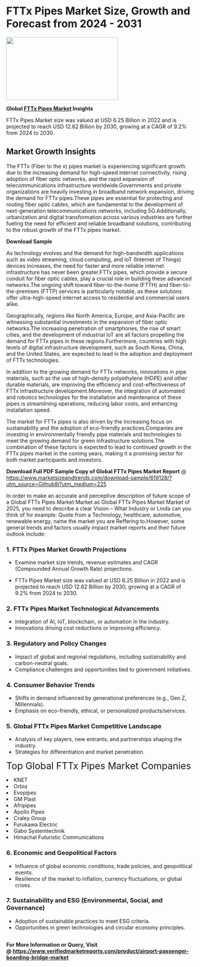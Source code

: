 <H1>FTTx Pipes Market Size, Growth and Forecast from 2024 - 2031</H1><img class="aligncenter size-medium wp-image-584254" src="https://thirdeyenews.in/wp-content/uploads/2024/09/Global-Market-Research-300x168.jpeg" alt="" width="300" height="168" /><p><strong>Global&nbsp;<a href="https://www.marketsizeandtrends.com/download-sample/619128/?utm_source=Github8j?utm_medium=225">FTTx Pipes Market</a> Insights</strong></p><p>FTTx Pipes Market size was valued at USD 6.25 Billion in 2022 and is projected to reach USD 12.62 Billion by 2030, growing at a CAGR of 9.2% from 2024 to 2030.</p><p><h2>Market Growth Insights</h2> <p>The FTTx (Fiber to the x) pipes market is experiencing significant growth due to the increasing demand for high-speed internet connectivity, rising adoption of fiber optic networks, and the rapid expansion of telecommunications infrastructure worldwide.Governments and private organizations are heavily investing in broadband network expansion, driving the demand for FTTx pipes.These pipes are essential for protecting and routing fiber optic cables, which are fundamental to the development of next-generation telecommunications networks, including 5G.Additionally, urbanization and digital transformation across various industries are further fueling the need for efficient and reliable broadband solutions, contributing to the robust growth of the FTTx pipes market.</p> <p><strong>Download Sample</strong></p> <p>As technology evolves and the demand for high-bandwidth applications such as video streaming, cloud computing, and IoT (Internet of Things) devices increases, the need for faster and more reliable internet infrastructure has never been greater.FTTx pipes, which provide a secure conduit for fiber optic cables, play a crucial role in building these advanced networks.The ongoing shift toward fiber-to-the-home (FTTH) and fiber-to-the-premises (FTTP) services is particularly notable, as these solutions offer ultra-high-speed internet access to residential and commercial users alike.</p> <p>Geographically, regions like North America, Europe, and Asia-Pacific are witnessing substantial investments in the expansion of fiber optic networks.The increasing penetration of smartphones, the rise of smart cities, and the development of industrial IoT are all factors propelling the demand for FTTx pipes in these regions.Furthermore, countries with high levels of digital infrastructure development, such as South Korea, China, and the United States, are expected to lead in the adoption and deployment of FTTx technologies.</p> <p>In addition to the growing demand for FTTx networks, innovations in pipe materials, such as the use of high-density polyethylene (HDPE) and other durable materials, are improving the efficiency and cost-effectiveness of FTTx infrastructure development.Moreover, the integration of automated and robotics technologies for the installation and maintenance of these pipes is streamlining operations, reducing labor costs, and enhancing installation speed.</p> <p>The market for FTTx pipes is also driven by the increasing focus on sustainability and the adoption of eco-friendly practices.Companies are investing in environmentally friendly pipe materials and technologies to meet the growing demand for green infrastructure solutions.The combination of these factors is expected to lead to continued growth in the FTTx pipes market in the coming years, making it a promising sector for both market participants and investors.</p> <p><span class=""><strong>Download Full PDF Sample Copy of Global FTTx Pipes Market Report</strong> @ <a href="https://www.marketsizeandtrends.com/download-sample/619128/?utm_source=Github8j?utm_medium=225" target="_blank">https://www.marketsizeandtrends.com/download-sample/619128/?utm_source=Github8j?utm_medium=225</a></span></p><p>In order to make an accurate and perceptive description of future scope of a Global&nbsp;FTTx Pipes Market Market as Global&nbsp;FTTx Pipes Market Market of 2025, you need to describe a clear Vision &ndash; What Industry or Linda can you think of for example: Quote from a Technology, healthcare, automotive, renewable energy, name the market you are Reffering to.However, some general trends and factors usually impact market reports and their future outlook include:</p><h3>1.&nbsp;<strong>FTTx Pipes Market Growth Projections</strong></h3><ul><li>Examine market size trends, revenue estimates and CAGR (Compounded Annual Growth Rate) projections.</li><li><p>FTTx Pipes Market size was valued at USD 6.25 Billion in 2022 and is projected to reach USD 12.62 Billion by 2030, growing at a CAGR of 9.2% from 2024 to 2030.</p></li></ul><h3>2.&nbsp;<strong>FTTx Pipes Market Technological Advancements</strong></h3><ul><li>Integration of AI, IoT, blockchain, or automation in the industry.</li><li>Innovations driving cost reductions or improving efficiency.</li></ul><h3>3.&nbsp;<strong>Regulatory and Policy Changes</strong></h3><ul><li>Impact of global and regional regulations, including sustainability and carbon-neutral goals.</li><li>Compliance challenges and opportunities tied to government initiatives.</li></ul><h3>4.&nbsp;<strong>Consumer Behavior Trends</strong></h3><ul><li>Shifts in demand influenced by generational preferences (e.g., Gen Z, Millennials).</li><li>Emphasis on eco-friendly, ethical, or personalized products/services.</li></ul><h3>5.&nbsp;<strong>Global FTTx Pipes Market Competitive Landscape</strong></h3><ul><li>Analysis of key players, new entrants, and partnerships shaping the industry.</li><li>Strategies for differentiation and market penetration.</li></ul><p data-pm-slice="1 1 []"><span style="color: inherit; font-family: inherit; font-size: 25px;">Top Global FTTx Pipes Market Companies</span></p><div class="" data-test-id=""><p><li>KNET</li><li> Orbia</li><li> Evopipes</li><li> GM Plast</li><li> Afripipes</li><li> Apollo Pipes</li><li> Craley Group</li><li> Furukawa Electric</li><li> Gabo Systemtechnik</li><li> Himachal Futuristic Communications</li></p></div><h3>6.&nbsp;<strong>Economic and Geopolitical Factors</strong></h3><ul><li>Influence of global economic conditions, trade policies, and geopolitical events.</li><li>Resilience of the market to inflation, currency fluctuations, or global crises.</li></ul><h3>7.&nbsp;<strong>Sustainability and ESG (Environmental, Social, and Governance)</strong></h3><ul><li>Adoption of sustainable practices to meet ESG criteria.</li><li>Opportunities in green technologies and circular economy principles.</li></ul><h2><strong style="font-size: 14px;">For More Information or Query, Visit @&nbsp;</strong><a style="background-color: #ffffff; font-size: 14px;" href="https://www.marketsizeandtrends.com/report/fttx-pipes-market/" target="_blank">https://www.verifiedmarketreports.com/product/airport-passenger-boarding-bridge-market</a></h2>